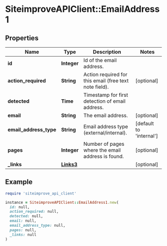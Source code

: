 # SiteimproveAPIClient::EmailAddress1

## Properties

| Name | Type | Description | Notes |
| ---- | ---- | ----------- | ----- |
| **id** | **Integer** | Id of the email address. |  |
| **action_required** | **String** | Action required for this email (free text note field). | [optional] |
| **detected** | **Time** | Timestamp for first detection of email address.  |  |
| **email** | **String** | The email address. | [optional] |
| **email_address_type** | **String** | Email address type (external/internal). | [default to &#39;internal&#39;] |
| **pages** | **Integer** | Number of pages where the email address is found. | [optional] |
| **_links** | [**Links3**](Links3.md) |  | [optional] |

## Example

```ruby
require 'siteimprove_api_client'

instance = SiteimproveAPIClient::EmailAddress1.new(
  id: null,
  action_required: null,
  detected: null,
  email: null,
  email_address_type: null,
  pages: null,
  _links: null
)
```

